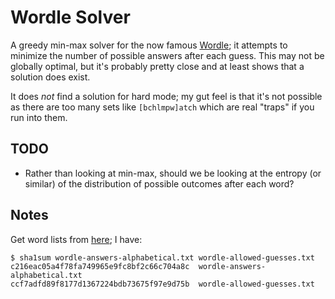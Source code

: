 # Wordle Solver

A greedy min-max solver for the now famous
[Wordle](https://www.powerlanguage.co.uk/wordle/); it attempts to minimize the
number of possible answers after each guess. This may not be globally optimal,
but it's probably pretty close and at least shows that a solution does exist.

It does _not_ find a solution for hard mode; my gut feel is that it's not
possible as there are too many sets like `[bchlmpw]atch` which are real "traps"
if you run into them.

## TODO

* Rather than looking at min-max, should we be looking at the entropy (or
similar) of the distribution of possible outcomes after each word?

## Notes

Get word lists from
[here](https://www.reddit.com/r/wordle/comments/s4tcw8/a_note_on_wordles_word_list/hstkip2/);
I have:

```
$ sha1sum wordle-answers-alphabetical.txt wordle-allowed-guesses.txt 
c216eac05a4f78fa749965e9fc8bf2c66c704a8c  wordle-answers-alphabetical.txt
ccf7adfd89f8177d1367224bdb73675f97e9d75b  wordle-allowed-guesses.txt
```
